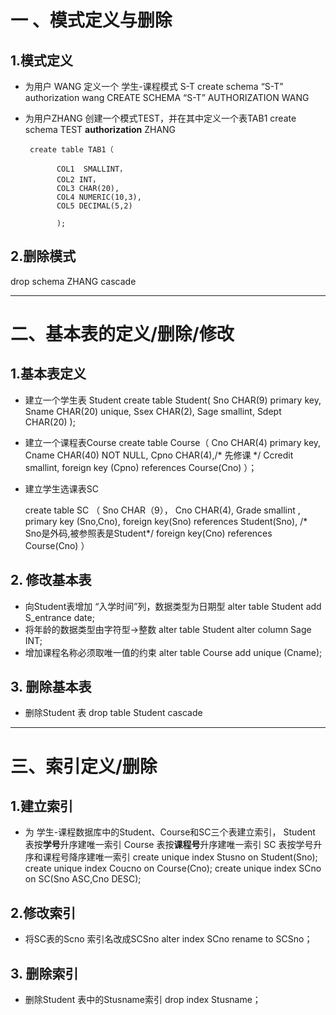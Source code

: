 # 一 、模式定义与删除

## 1.模式定义
 * 为用户 WANG 定义一个 学生-课程模式 S-T
         create schema “S-T” authorization wang
         CREATE SCHEMA “S-T” AUTHORIZATION WANG
  *  为用户ZHANG 创建一个模式TEST，并在其中定义一个表TAB1
          create schema TEST   **authorization**  ZHANG

          create table TAB1（

                COL1  SMALLINT，
                COL2 INT，
                COL3 CHAR(20),
                COL4 NUMERIC(10,3),
                COL5 DECIMAL(5,2)

                );  
## 2.删除模式
 drop schema ZHANG cascade

 --------------------------------------------------
 # 二、基本表的定义/删除/修改
 ## 1.基本表定义
 * 建立一个学生表 Student
   create table Student(
   Sno CHAR(9) primary key,
   Sname CHAR(20) unique,
   Ssex CHAR(2),
   Sage smallint,
   Sdept CHAR(20)
   );
*  建立一个课程表Course
create table Course（
       Cno CHAR(4) primary key,
       Cname CHAR(40) NOT NULL,
       Cpno CHAR(4),/* 先修课 */
       Ccredit smallint,
foreign key (Cpno) references Course(Cno)
）；
*   建立学生选课表SC
    
      create table SC
        （
  Sno CHAR（9），
    Cno CHAR(4),
  Grade smallint ,
  primary key (Sno,Cno),
  foreign key(Sno) references Student(Sno),
  /* Sno是外码,被参照表是Student*/
  foreign key(Cno) references Course(Cno)
  ）



## 2. 修改基本表
* 向Student表增加 “入学时间”列，数据类型为日期型
       alter table Student  add S_entrance date;
 * 将年龄的数据类型由字符型→整数
        alter table Student  alter column Sage INT;
*  增加课程名称必须取唯一值的约束
       alter table Course add unique (Cname);
  ## 3. 删除基本表
   *  删除Student 表
       drop table Student cascade  

-----------------------------
# 三、索引定义/删除
## 1.建立索引
* 为 学生-课程数据库中的Student、Course和SC三个表建立索引，
     Student 表按**学号**升序建唯一索引
 Course 表按**课程号**升序建唯一索引
 SC 表按学号升序和课程号降序建唯一索引
 create  unique index Stusno on Student(Sno);
   create  unique index Coucno on Course(Cno);
   create  unique index SCno on SC(Sno ASC,Cno DESC);
 ## 2.修改索引
 * 将SC表的Scno 索引名改成SCSno
     alter  index SCno rename to SCSno；
 ## 3. 删除索引
 * 删除Student 表中的Stusname索引
      drop index Stusname；

